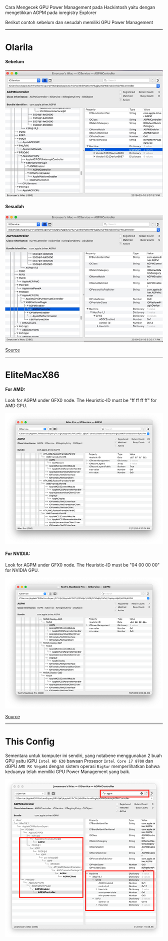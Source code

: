 Cara Mengecek GPU Power Management pada Hackintosh yaitu dengan mengetikkan AGPM pada ioregistry Explorer

Berikut contoh sebelum dan sesudah memiliki GPU Power Management

---

# Olarila

#### Sebelum
![Before](/Catatan/Resources/GPUPM-before.jpg)

#### Sesudah
![After](/Catatan/Resources/GPUPM-after.jpg)

[Source](https://www.olarila.com/topic/5974-agpminjector/)

---

# EliteMacX86

#### For AMD:

Look for AGPM under GFX0 node. The Heuristic-ID must be "ff ff ff ff" for AMD GPU.

![AMD](/Catatan/Resources/AMD-Heuristic-ID.png)

#### For NVIDIA:

Look for AGPM under GFX0 node. The Heuristic-ID must be "04 00 00 00" for NVIDIA GPU.

![NVidia](/Catatan/Resources/NVidia-Heuristic-ID.png)


[Source](https://www.elitemacx86.com/threads/how-to-enable-discrete-gpu-power-management-nvidia-amd.657/)

---

# This Config

Sementara untuk komputer ini sendiri, yang notabene menggunakan 2 buah GPU yaitu iGPU `Intel HD 630` bawaan Prosesor `Intel Core i7 8700` dan dGPU `AMD RX Vega64` dengan sistem operasi `BigSur` memperlihatkan bahwa keduanya telah memiliki GPU Power Management yang baik.

![jvGPUPM](/Catatan/Resources/jvGPUPM.png)


